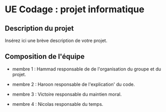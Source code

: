 # UE Codage : projet informatique

## Description du projet

Insérez ici une brève description de votre projet.

## Composition de l'équipe

* membre 1 : Hammad responsable de de l'organisation du groupe et du projet.

* membre 2 : Haroon responsable de l'explication' du code.

* membre 3 : Victoire responsable du maintien moral.

* membre 4 : Nicolas responsable du temps.
